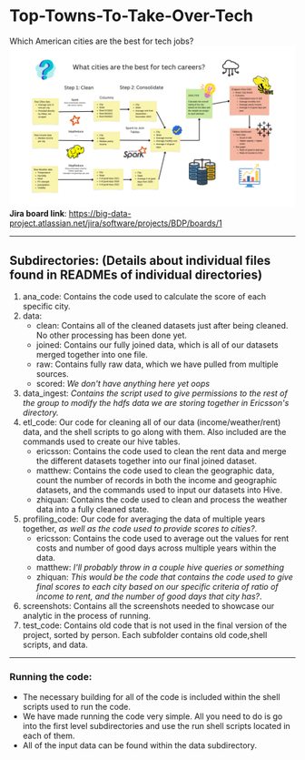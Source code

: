 # Top-Towns-To-Take-Over-Tech
Which American cities are the best for tech jobs?
![Our diagram showcasing our pipelines and processes](diagram.png)
**Jira board link**: <https://big-data-project.atlassian.net/jira/software/projects/BDP/boards/1>

---

## Subdirectories: (Details about individual files found in READMEs of individual directories)
1. ana_code: Contains the code used to calculate the score of each specific city.
2. data:
    - clean: Contains all of the cleaned datasets just after being cleaned. No other processing has been done yet.
    - joined: Contains our fully joined data, which is all of our datasets merged together into one file.
    - raw: Contains fully raw data, which we have pulled from multiple sources.
    - scored: *We don't have anything here yet oops*
3. data_ingest: *Contains the script used to give permissions to the rest of the group to modify the hdfs data we are storing together in Ericsson's directory.*
4. etl_code: Our code for cleaning all of our data (income/weather/rent) data, and the shell scripts to go along with them. Also included are the commands used to create our hive tables.
    - ericsson: Contains the code used to clean the rent data and merge the different datasets together into our final joined dataset.
    - matthew: Contains the code used to clean the geographic data, count the number of records in both the income and geographic datasets, and the commands used to input our datasets into Hive.
    - zhiquan: Contains the code used to clean and process the weather data into a fully cleaned state.
5. profiling_code: Our code for averaging the data of multiple years together, *as well as the code used to provide scores to cities?*.
    - ericsson: Contains the code used to average out the values for rent costs and number of good days across multiple years within the data.
    - matthew: *I'll probably throw in a couple hive queries or something*
    - zhiquan: *This would be the code that contains the code used to give final scores to each city based on our specific criteria of ratio of income to rent, and the number of good days that city has?*.
6. screenshots: Contains all the screenshots needed to showcase our analytic in the process of running.
7. test_code: Contains old code that is not used in the final version of the project, sorted by person. Each subfolder contains old code,shell scripts, and data.
---
### Running the code:
- The necessary building for all of the code is included within the shell scripts used to run the code.
- We have made running the code very simple. All you need to do is go into the first level subdirectories and use the run shell scripts located in each of them.
- All of the input data can be found within the data subdirectory.
